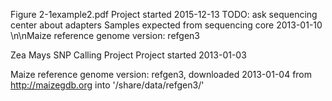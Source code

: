 Figure 2-1example2.pdf
Project started 2015-12-13
TODO: ask sequencing center about adapters
Samples expected from sequencing core 2013-01-10
\n\nMaize reference genome version: refgen3

Zea Mays SNP Calling Project
Project started 2013-01-03

Maize reference genome version: refgen3, downloaded 2013-01-04 from 
http://maizegdb.org into '/share/data/refgen3/'

